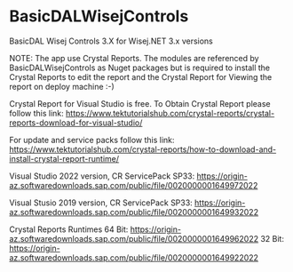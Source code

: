# BasicDALWisejControls
BasicDAL Wisej Controls 3.X for Wisej.NET 3.x versions 


NOTE: The app use Crystal Reports. The modules are referenced by BasicDALWisejControls as Nuget packages but is 
required to install the Crystal Reports to edit the report and the Crystal Report for Viewing the report
on deploy machine :-)

Crystal Report for Visual Studio is free.
To Obtain Crystal Report please follow this link:
https://www.tektutorialshub.com/crystal-reports/crystal-reports-download-for-visual-studio/

For update and service packs follow this link:
https://www.tektutorialshub.com/crystal-reports/how-to-download-and-install-crystal-report-runtime/

Visual Studio 2022 version, CR ServicePack SP33:
https://origin-az.softwaredownloads.sap.com/public/file/0020000001649972022

Visual Stusio 2019 version, CR ServicePack SP33:
https://origin-az.softwaredownloads.sap.com/public/file/0020000001649932022

Crystal Reports Runtimes
64 Bit: https://origin-az.softwaredownloads.sap.com/public/file/0020000001649962022
32 Bit: https://origin-az.softwaredownloads.sap.com/public/file/0020000001649922022

